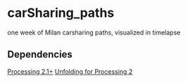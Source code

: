 carSharing_paths
================

one week of Milan carsharing paths, visualized in timelapse

Dependencies
------------------
[Processing 2.1+](http://www.processing.org/)
[Unfolding for Processing 2](http://unfoldingmaps.org/)

